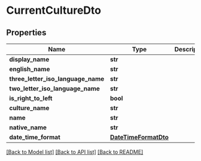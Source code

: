 # CurrentCultureDto


## Properties
Name | Type | Description | Notes
------------ | ------------- | ------------- | -------------
**display_name** | **str** |  | [optional] 
**english_name** | **str** |  | [optional] 
**three_letter_iso_language_name** | **str** |  | [optional] 
**two_letter_iso_language_name** | **str** |  | [optional] 
**is_right_to_left** | **bool** |  | [optional] 
**culture_name** | **str** |  | [optional] 
**name** | **str** |  | [optional] 
**native_name** | **str** |  | [optional] 
**date_time_format** | [**DateTimeFormatDto**](DateTimeFormatDto.md) |  | [optional] 

[[Back to Model list]](../README.md#documentation-for-models) [[Back to API list]](../README.md#documentation-for-api-endpoints) [[Back to README]](../README.md)



